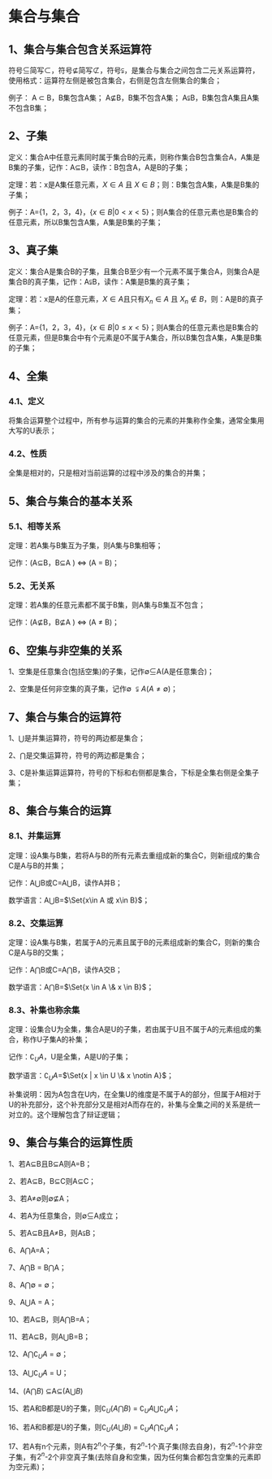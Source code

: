 # 集合与集合

## 1、集合与集合包含关系运算符
符号$\subseteq$简写$\subset$，符号$\nsubseteq$简写${⊄}$，符号$\subsetneqq$，是集合与集合之间包含二元关系运算符，使用格式：运算符左侧是被包含集合，右侧是包含左侧集合的集合；

例子：
A $\subset$ B，B集包含A集；
A$\nsubseteq$B，B集不包含A集；
A$\subsetneqq$B，B集包含A集且A集不包含B集；

## 2、子集
定义：集合A中任意元素同时属于集合B的元素，则称作集合B包含集合A，A集是B集的子集，记作：A$\subseteq$B，读作：B包含A，A是B的子集；

定理：若：x是A集任意元素，$X\in A$ 且 $X\in B$；则：B集包含A集，A集是B集的子集；

例子：A={1，2，3，4}，{$x \in B | 0<x<5$}；则A集合的任意元素也是B集合的任意元素，所以B集包含A集，A集是B集的子集；

## 3、真子集
定义：集合A是集合B的子集，且集合B至少有一个元素不属于集合A，则集合A是集合B的真子集，记作：A$\subsetneqq$B，读作：A集是B集的真子集；

定理：若：x是A的任意元素，$X\in A$且只有$X_{n}\in A$ 且 $X_{n}\notin B$，则：A是B的真子集；

例子：A={1，2，3，4}，{$x \in B | 0\leqslant x<5$}；则A集合的任意元素也是B集合的任意元素，但是B集合中有个元素是0不属于A集合，所以B集包含A集，A集是B集的子集；

## 4、全集
### 4.1、定义
将集合运算整个过程中，所有参与运算的集合的元素的并集称作全集，通常全集用大写的U表示；

### 4.2、性质
全集是相对的，只是相对当前运算的过程中涉及的集合的并集；

## 5、集合与集合的基本关系
### 5.1、相等关系
定理：若A集与B集互为子集，则A集与B集相等；

记作：(A$\subseteq$B，B$\subseteq$A ) $\Leftrightarrow$ (A = B)；

### 5.2、无关系
定理：若A集的任意元素都不属于B集，则A集与B集互不包含；

记作：(A$\nsubseteq$B，B$\nsubseteq$A ) $\Leftrightarrow$ (A $\ne$ B)；

## 6、空集与非空集的关系
1、空集是任意集合(包括空集)的子集，记作$\emptyset$$\subseteq$A(A是任意集合)；

2、空集是任何非空集的真子集，记作$\emptyset$ $\subsetneqq A(A\ne \emptyset)$；

## 7、集合与集合的运算符
1、$\bigcup$是并集运算符，符号的两边都是集合；

2、$\bigcap$是交集运算符，符号的两边都是集合；

3、$\complement$是补集运算运算符，符号的下标和右侧都是集合，下标是全集右侧是全集子集；

## 8、集合与集合的运算
### 8.1、并集运算
定理：设A集与B集，若将A与B的所有元素去重组成新的集合C，则新组成的集合C是A与B的并集；

记作：A$\bigcup$B或C=A$\bigcup$B，读作A并B；

数学语言：A$\bigcup$B=$\Set{x\in A 或 x\in B}$；

### 8.2、交集运算
定理：设A集与B集，若属于A的元素且属于B的元素组成新的集合C，则新的集合C是A与B的交集；

记作：A$\bigcap$B或C=A$\bigcap$B，读作A交B；

数学语言：A$\bigcap$B=$\Set{x \in A \& x \in B}$；

### 8.3、补集也称余集
定理：设集合U为全集，集合A是U的子集，若由属于U且不属于A的元素组成的集合，称作U子集A的补集；

记作：$\complement_{U}A$，U是全集，A是U的子集；

数学语言：$\complement_{U}A$=$\Set{x | x \in U \& x \notin A}$；

补集说明：因为A包含在U内，在全集U的维度是不属于A的部分，但属于A相对于U的补充部分，这个补充部分又是相对A而存在的，补集与全集之间的关系是统一对立的。这个理解包含了辩证逻辑；

## 9、集合与集合的运算性质
1、若A$\subseteq$B且B$\subseteq$A则A=B；

2、若A$\subseteq$B，B$\subseteq$C则A$\subseteq$C；

3、若A$\ne$$\emptyset$则$\emptyset$$\nsubseteq$A；

4、若A为任意集合，则$\emptyset$$\subseteq$A成立；

5、若A$\subseteq$B且A$\ne$B，则A$\subsetneqq$B；

6、A$\bigcap$A=A；

7、A$\bigcap$B = B$\bigcap$A；

8、A$\bigcap$$\emptyset$ = $\emptyset$；

9、A$\bigcup$A = A；

10、若A$\subseteq$B，则A$\bigcap$B=A；

11、若A$\subseteq$B，则A$\bigcup$B=B；

12、A$\bigcap$$\complement_{U}A$ = $\emptyset$；

13、A$\bigcup$$\complement_{U}A$ = U；

14、(A$\bigcap B$) $\subseteq$A$\subseteq$(A$\bigcup B$)

15、若A和B都是U的子集，则$\complement_{U}(A\bigcap B)$ = $\complement_{U}A$$\bigcup$$\complement_{U}A$；

16、若A和B都是U的子集，则$\complement_{U}(A\bigcup B)$ = $\complement_{U}A$$\bigcap$$\complement_{U}A$；

17、若A有n个元素，则A有$2^n$个子集，有$2^n$-1个真子集(除去自身)，有$2^n$-1个非空子集，有$2^n$-2个非空真子集(去除自身和空集，因为任何集合都包含空集的元素即为空元素)；
